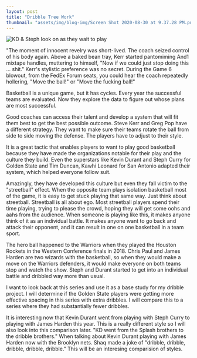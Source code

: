 ```yaml
---
layout: post
title: "Dribble Tree Work"
thumbnail: "assets/img/blog-img/Screen Shot 2020-08-30 at 9.37.28 PM.png"
---
```


![KD & Steph look on as they wait to play]({{site.url}}{{site.baseurl}}/assets/img/blog-img/Steph_Durant.webp?raw=true)

"The moment of innocent revelry was short-lived. The coach seized control of his body again. Above a baked bean tray, Kerr started pantomiming And1 mixtape handles, muttering to himself, "Now if we could just stop doing this … shit."
Kerr's stylistic preference was no secret. During the Game 6 blowout, from the FedEx Forum seats, you could hear the coach repeatedly hollering, "Move the ball!" or "Move the fucking ball!"

Basketball is a unique game, but it has cycles. Every year the successful teams are evaluated. Now they explore the data to figure out whose plans are most successful. 

Good coaches can access their talent and develop a system that will fit them best to get the best possible outcome. Steve Kerr and Greg Pop have a different strategy.  They want to make sure their teams rotate the ball from side to side moving the defense. The players have to adjust to their style. 

It is a great tactic that enables players to want to play good basketball because they have made the organizations notable for their play and the culture they build. Even the superstars like Kevin Durant and Steph Curry for Golden State and Tim Duncan, Kawhi Leonard for San Antonio adapted their system, which helped everyone follow suit. 

Amazingly, they have developed this culture but even they fall victim to the "streetball" effect. When the opposite team plays isolation basketball most of the game, it is easy to get stuck playing that same way. Just think about streetball. Streetball is all about ego. Most streetball players spend their time playing, trying to please the crowd, hoping they will get some oohs and aahs from the audience. When someone is playing like this, it makes anyone think of it as an individual battle.  It makes anyone want to go back and attack their opponent, and it can result in one on one basketball in a team sport. 

The hero ball happened to the Warriors when they played the Houston Rockets in the Western Conference finals in 2018. Chris Paul and James Harden are two wizards with the basketball, so when they would make a move on the Warriors defenders, it would make everyone on both teams stop and watch the show. Steph and Durant started to get into an individual battle and dribbled way more than usual. 

I want to look back at this series and use it as a base study for my dribble project.  I will determine if the Golden State players were getting more effective spacing in this series with extra dribbles. I will compare this to a series where they had substantially fewer dribbles.

It is interesting now that Kevin Durant went from playing with Steph Curry to playing with James Harden this year.  This is a really different style so I will also look into this comparison later.  "KD went from the Splash brothers to the dribble brothers."  When talking about Kevin Durant playing with James Harden now with the Brooklyn nets.  Shaq made a joke of "dribble, dribble, dribble, dribble, dribble."  This will be an interesing comparision of styles. 
